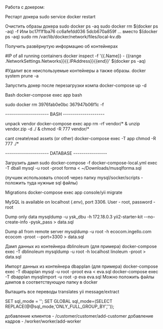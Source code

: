 Работа с докером:

Рестарт докера
sudo service docker restart

Очистить образы докера
sudo docker ps -aq
sudo docker rm $(docker ps -aq) -f
Или bc17f1f1ba76 cc6afefdd036 5dcb670a859f ... вместо $(docker ps -aq)
sudo rm /var/lib/docker/network/files/local-kv.db

Получить развёрнутую информацию об контейнерах

#IP of all running containers
docker inspect -f '{{.Name}} - {{range .NetworkSettings.Networks}}{{.IPAddress}}{{end}}' $(docker ps -aq)

#Удалит все неиспользуемые контейнеры а также образы.
docker system prune -a

Запустить докер после перезагрузки компа
docker-compose up -d

Bash
docker-compose exec app bash
 

sudo docker rm 3976fab0e0bc 367947b06f1c -f

---------------------- BASH ---------------------

unpack vendor
docker-compose exec app rm -rf vendor/* & unzip vendor.zip -d ./ & chmod -R 777 vendor/*

cant create\read assets (or other)
docker-compose exec -T app chmod -R 777 ./*

---------------------- DATABASE -----------------

Загрузить дамп
sudo docker-compose -f docker-compose-local.yml exec -T dball mysql -u root -proot forma < ~/Downloads/musqlforma.sql

(лучшек использовать способ через папку mysql/socker/scripts - положить туда нужные sql файлы)

Migrations
docker-compose exec app console/yii migrate

MySQL is available on localhost (.env), port 3306. User - root, password - root

Dump only data
mysqldump -u ysk_dbu -h 172.18.0.3 yii2-starter-kit --no-create-info -pysk_pass > data.sql

Dump all from remote server
mysqldump -u root -h ecocom.ingello.com ecocom -proot --port=3300 > data.sql

Дамп данных из контейнера dblinoleum (для примера)
docker-compose exec -T dblinoleum mysqldump -u root -h localhost linoleum -proot > data.sql

Импорт данных из контейнера dbapplan (для примера)
docker-compose exec -T dbapplan mysql -u root -proot eva < eva.sql
docker-compose exec -T dbapplan mysqlimport -u root -p eva eva.sql
Можно положить файлы дампов в соответствующую папку в docker

Вытащить все переводы translates
yii message/extract

SET sql_mode = '';
SET GLOBAL sql_mode=(SELECT REPLACE(@@sql_mode,'ONLY_FULL_GROUP_BY',''));


добавление клиентов - /customer/customer/add-customer
добавление кадров - /worker/worker/add-worker
